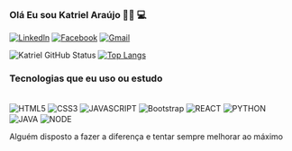 
### Olá Eu sou Katriel Araújo 🙋‍♂️ 💻


[![Linkedln](https://img.shields.io/badge/LinkedIn-0077B5?style=for-the-badge&logo=linkedin&logoColor=white)](https://www.linkedin.com/in/katriel-ara%C3%BAjo-b509a61b0/)
[![Facebook](https://img.shields.io/badge/Facebook-1877F2?style=for-the-badge&logo=facebook&logoColor=white)](https://www.facebook.com/katriel.araujo)
[![Gmail](https://aleen42.github.io/badges/src/google_plus.svg)](katrielaraujo@gmail.com)

![Katriel GitHub Status](https://github-readme-stats.vercel.app/api?username=katrielaraujo&show_icons=true&theme=github_dark)
[![Top Langs](https://github-readme-stats.vercel.app/api/top-langs/?username=katrielaraujo&layout=compact&theme=github_dark)](https://github.com/anuraghazra/github-readme-stats)

### Tecnologias que eu uso ou estudo

<div style="display: inline-block;"><br/>
    <img align="center" alt="HTML5" src="https://img.shields.io/badge/HTML5-E34F26?style=for-the-badge&logo=html5&logoColor=white">
    <img align="center" alt="CSS3" src="https://img.shields.io/badge/CSS3-1572B6?style=for-the-badge&logo=css3&logoColor=white">
    <img align="center" alt="JAVASCRIPT" src="https://img.shields.io/badge/JavaScript-323330?style=for-the-badge&logo=javascript&logoColor=F7DF1E">
    <img align="center" alt="Bootstrap" src="https://img.shields.io/badge/Bootstrap-563D7C?style=for-the-badge&logo=bootstrap&logoColor=white">
    <img align="center" alt="REACT" src="https://img.shields.io/badge/React-20232A?style=for-the-badge&logo=react&logoColor=61DAFB">
    <img align="center" alt="PYTHON" src="https://img.shields.io/badge/Python-14354C?style=for-the-badge&logo=python&logoColor=white">
    <img align="center" alt="JAVA" src="https://img.shields.io/badge/Java-ED8B00?style=for-the-badge&logo=java&logoColor=white">
    <img align="center" alt="NODE" src="https://img.shields.io/badge/Node.js-43853D?style=for-the-badge&logo=node.js&logoColor=white">
</div><br/>

Alguém disposto a fazer a diferença e tentar sempre melhorar ao máximo
